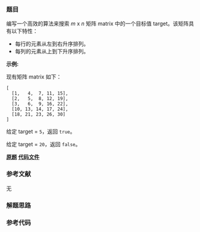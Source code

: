 ### 题目
编写一个高效的算法来搜索  _m_  x  _n_  矩阵 matrix 中的一个目标值 target。该矩阵具有以下特性：

  * 每行的元素从左到右升序排列。
  * 每列的元素从上到下升序排列。

**示例:**

现有矩阵 matrix 如下：

    
    
    [
      [1,   4,  7, 11, 15],
      [2,   5,  8, 12, 19],
      [3,   6,  9, 16, 22],
      [10, 13, 14, 17, 24],
      [18, 21, 23, 26, 30]
    ]
    

给定 target = `5`，返回 `true`。

给定 target = `20`，返回 `false`。

 **[原题](https://leetcode-cn.com/problems/search-a-2d-matrix-ii/)**    **[代码文件]()**


### 参考文献
无

### 解题思路




### 参考代码

```go


```





